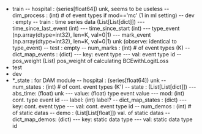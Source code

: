 - train
    -- hospital : (series[float64]) unk, seems to be useless
    -- dim_process : (int) # of event types if mod=='mc' (1 in ml setting)
    -- dev : empty
    -- train : time series data (List[List[dict]])
        --- time_since_last_event (int)
        --- time_since_start (int)
        --- type_event (np.array(dtype=int32), len=K, val=0|1)
        --- mark_event (np.array(dtype=int32), len=K, val=0|1) unk (observe: identical to type_event)
    -- test : empty
    -- num_marks : (int) # of event types (K)
    -- dict_map_events : (dict) 
        --- key: event type
        --- val: event type id
    -- pos_weight (List) pos_weight of calculating BCEwithLogitLoss 
- test
- dev
- *_state : for DAM module
    -- hospital : (series[float64]) unk
    -- num_states : (int) # of cont. event types (K')
    -- state : (List[List[dict]])
        --- abs_time: (float) unk
        --- value: (float) type event value
        --- mod: (int) cont. type event id
        --- label: (int) label?
    -- dict_map_states : (dict) 
        --- key: cont. event type
        --- val: cont. event type id
    -- num_demos : (int) # of static datas
    -- demo : (List[List[float]]) val. of static datas
    -- dict_map_demos: (dict) 
        --- key: static data type
        --- val: static data type id
